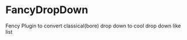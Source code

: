 FancyDropDown
=============

Fency Plugin to convert classical(bore) drop down to cool drop down like list 
